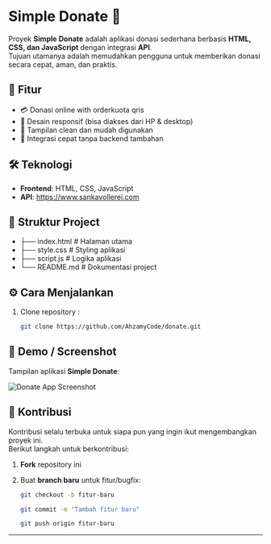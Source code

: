 # Simple Donate 💸

Proyek **Simple Donate** adalah aplikasi donasi sederhana berbasis **HTML, CSS, dan JavaScript** dengan integrasi **API**.  
Tujuan utamanya adalah memudahkan pengguna untuk memberikan donasi secara cepat, aman, dan praktis.

## 🚀 Fitur
- 💳 Donasi online with orderkuota qris
- 📱 Desain responsif (bisa diakses dari HP & desktop)
- 🎨 Tampilan clean dan mudah digunakan
- 🔗 Integrasi cepat tanpa backend tambahan

## 🛠️ Teknologi
- **Frontend**: HTML, CSS, JavaScript
- **API**: https://www.sankavollerei.com

## 📂 Struktur Project
- ├── index.html # Halaman utama
- ├── style.css # Styling aplikasi
- ├── script.js # Logika aplikasi
- └── README.md # Dokumentasi project


## ⚙️ Cara Menjalankan
1. Clone repository :
   ```bash
   git clone https://github.com/AhzamyCode/donate.git

## 📸 Demo / Screenshot

Tampilan aplikasi **Simple Donate**:

![Donate App Screenshot](https://i.postimg.cc/JtwHVzrV/donate.png)


## 🤝 Kontribusi

Kontribusi selalu terbuka untuk siapa pun yang ingin ikut mengembangkan proyek ini.  
Berikut langkah untuk berkontribusi:

1. **Fork** repository ini  
2. Buat **branch baru** untuk fitur/bugfix:  
   ```bash
   git checkout -b fitur-baru
   ```
   ```bash
   git commit -m "Tambah fitur baru"
    ```
    
   ```bash
   git push origin fitur-baru
   ```

   
---

